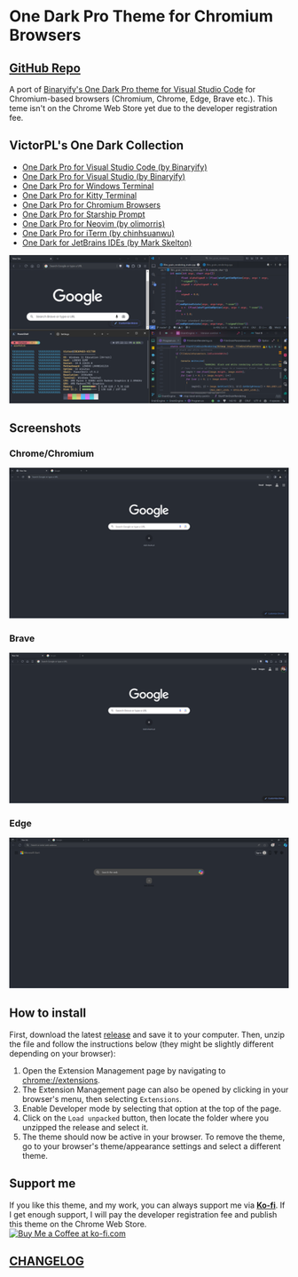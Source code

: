 # One Dark Pro Theme for Chromium Browsers

## [GitHub Repo](https://github.com/VictorPLopes/OneDark-Pro-Chromium)

A port of [Binaryify's One Dark Pro theme for Visual Studio Code](https://github.com/Binaryify/OneDark-Pro) for Chromium-based browsers (Chromium, Chrome, Edge, Brave etc.). This teme isn't on the Chrome Web Store yet due to the developer registration fee.

## VictorPL's One Dark Collection

- [One Dark Pro for Visual Studio Code (by Binaryify)](https://github.com/Binaryify/OneDark-Pro)
- [One Dark Pro for Visual Studio (by Binaryify)](https://marketplace.visualstudio.com/items?itemName=zhuangtongfa.onedarkpro)
- [One Dark Pro for Windows Terminal](https://github.com/VictorPLopes/OneDark-Pro-Windows-Terminal)
- [One Dark Pro for Kitty Terminal](https://github.com/VictorPLopes/OneDark-Pro-Kitty-Terminal)
- [One Dark Pro for Chromium Browsers](https://github.com/VictorPLopes/OneDark-Pro-Chromium)
- [One Dark Pro for Starship Prompt](https://github.com/VictorPLopes/OneDark-Pro-Starship)
- [One Dark Pro for Neovim (by olimorris)](https://github.com/olimorris/onedarkpro.nvim)
- [One Dark Pro for iTerm (by chinhsuanwu)](https://github.com/chinhsuanwu/one-dark-pro-iterm)
- [One Dark for JetBrains IDEs (by Mark Skelton)](https://plugins.jetbrains.com/plugin/11938-one-dark-theme)

![One Dark Pro Collection](./screenshots/one-dark-pro-collection.png)

## Screenshots

### Chrome/Chromium

![Chrome](./screenshots/Chrome.png)

### Brave

![Brave](./screenshots/Brave.png)

### Edge

![Edge](./screenshots/Edge.png)

## How to install

First, download the latest [release](https://github.com/VictorPLopes/OneDark-Pro-Chromium/releases) and save it to your computer. Then, unzip the file and follow the instructions below (they might be slightly different depending on your browser):

1. Open the Extension Management page by navigating to [chrome://extensions](chrome://extensions).
2. The Extension Management page can also be opened by clicking in your browser's menu, then selecting `Extensions`.
3. Enable Developer mode by selecting that option at the top of the page.
4. Click on the `Load unpacked` button, then locate the folder where you unzipped the release and select it.
5. The theme should now be active in your browser. To remove the theme, go to your browser's theme/appearance settings and select a different theme.

## Support me

If you like this theme, and my work, you can always support me via **[Ko-fi](https://ko-fi.com/victorplopes)**. If I get enough support, I will pay the developer registration fee and publish this theme on the Chrome Web Store.
</br>
<a href='https://ko-fi.com/S6S7DTZCA' target='_blank'><img height='36' style='border:0px;height:36px;' src='https://storage.ko-fi.com/cdn/kofi2.png?v=3' border='0' alt='Buy Me a Coffee at ko-fi.com' /></a>

## [CHANGELOG](./CHANGELOG.md)
